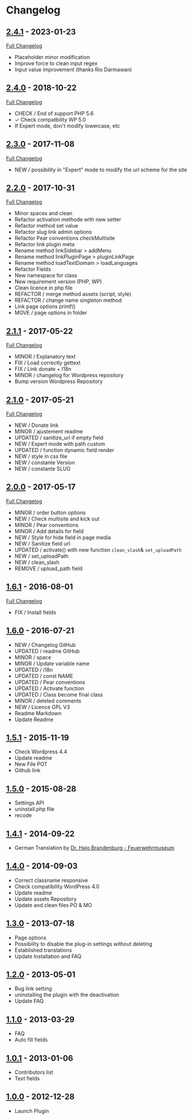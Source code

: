 # Changelog

## [2.4.1](https://github.com/rvola/wp-original-media-path/tree/2.4.1) - 2023-01-23
[Full Changelog](https://github.com/rvola/wp-original-media-path/compare/2.4.0...2.4.1)

* Placeholder minor modification
* Improve force to clean input regex
* Input value improvement (thanks Rio Darmawan)


## [2.4.0](https://github.com/rvola/wp-original-media-path/tree/2.4.0) - 2018-10-22
[Full Changelog](https://github.com/rvola/wp-original-media-path/compare/2.3.0...2.4.0)

* CHECK / End of support PHP 5.6
* ✓ Check compatbility WP 5.0
* If Expert mode, don't modify lowercase, etc

## [2.3.0](https://github.com/rvola/wp-original-media-path/tree/2.3.0) - 2017-11-08
[Full Changelog](https://github.com/rvola/wp-original-media-path/compare/2.2.0...2.3.0)

* NEW / possibility in "Expert" mode to modify the url scheme for the site

## [2.2.0](https://github.com/rvola/wp-original-media-path/tree/2.2.0) - 2017-10-31
[Full Changelog](https://github.com/rvola/wp-original-media-path/compare/2.1.1...2.2.0)

* Minor spaces and clean
* Refactor activation methode with new setter
* Refactor method set value
* Refactor slug link admin options
* Refactor Pear conventions checkMultisite
* Refactor link plugin meta
* Rename method linkSidebar  > addMenu
* Rename method linkPluginPage  > pluginLinkPage
* Rename method loadTextDomain > loadLanguages
* Refactor Fields
* New namespace for class
* New requirement version (PHP, WP)
* Clean licence in php file
* REFACTOR / merge method assets (script, style)
* REFACTOR / change name singleton method
* Link page options printf()
* MOVE / page options in folder

## [2.1.1](https://github.com/rvola/wp-original-media-path/tree/2.1.1) - 2017-05-22
[Full Changelog](https://github.com/rvola/wp-original-media-path/compare/2.1.0...2.1.1)

* MINOR / Explanatory text
* FIX / Load correctly gettext
* FIX / Link donate + I18n
* MINOR / changelog for Wordpress repository
* Bump version Wordpress Repository

## [2.1.0](https://github.com/rvola/wp-original-media-path/tree/2.1.0) - 2017-05-21
[Full Changelog](https://github.com/rvola/wp-original-media-path/compare/2.0.0...2.1.0)

* NEW / Donate link
* MINOR / ajustement readme
* UPDATED / sanitize_url if empty field
* NEW / Expert mode with path custom
* UPDATED / function dynamic field render
* NEW / style in css file
* NEW / constante Version
* NEW / constante SLUG

## [2.0.0](https://github.com/rvola/wp-original-media-path/tree/2.0.0) - 2017-05-17
[Full Changelog](https://github.com/rvola/wp-original-media-path/compare/1.6.1...2.0.0)

* MINOR / order button options
* NEW / Check multisite and kick out
* MINOR / Pear conventions
* MINOR / Add details for field
* NEW / Style for hide field in page media
* NEW / Sanitize field url
* UPDATED / activate() with new function `clean_slash`& `set_uploadPath`
* NEW / set_uploadPath
* NEW / clean_slash
* REMOVE / upload_path field

## [1.6.1](https://github.com/rvola/wp-original-media-path/tree/1.6.1) - 2016-08-01
[Full Changelog](https://github.com/rvola/wp-original-media-path/compare/1.6.0...1.6.1)

* FIX / Install fields

## [1.6.0](https://github.com/rvola/wp-original-media-path/tree/1.6.0) - 2016-07-21

* NEW / Changelog GitHub
* UPDATED / readme GitHub
* MINOR / space
* MINOR / Update variable name
* UPDATED / i18n
* UPDATED / const NAME
* UPDATED / Pear conventions
* UPDATED / Activate function
* UPDATED / Class become final class
* MINOR / deleted comments
* NEW / Licence GPL V3
* Readme Markdown
* Update Readme

## [1.5.1](https://github.com/rvola/wp-original-media-path/tree/1.5.1) - 2015-11-19

* Check Wordpress 4.4
* Update readme
* New File POT
* Github link

## [1.5.0](https://github.com/rvola/wp-original-media-path/tree/1.5.0) - 2015-08-28

* Settings API
* uninstall.php file
* recode

## [1.4.1](https://github.com/rvola/wp-original-media-path/tree/1.4.1) - 2014-09-22

* German Translation by <a href="http://www.feuerwehrmuseum-sh.de" rel="nofollow" target="_blank">Dr. Hajo Brandenburg - Feuerwehrmuseum</a>

## [1.4.0](https://github.com/rvola/wp-original-media-path/tree/1.4.0) - 2014-09-03

* Correct classname responsive
* Check compatibility WordPress 4.0
* Update readme
* Update assets Repository
* Update and clean files PO & MO

## [1.3.0](https://github.com/rvola/wp-original-media-path/tree/1.3.0) - 2013-07-18

* Page options
* Possibility to disable the plug-in settings without deleting
* Established translations
* Update Installation and FAQ

## [1.2.0](https://github.com/rvola/wp-original-media-path/tree/1.2.0) - 2013-05-01

* Bug link setting
* uninstalling the plugin with the deactivation
* Update FAQ

## [1.1.0](https://github.com/rvola/wp-original-media-path/tree/1.1.0) - 2013-03-29

* FAQ
* Auto fill fields

## [1.0.1](https://github.com/rvola/wp-original-media-path/tree/1.0.1) - 2013-01-06

* Contributors list
* Text fields

## [1.0.0](https://github.com/rvola/wp-original-media-path/tree/1.0.0) - 2012-12-28

* Launch Plugin
